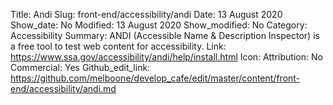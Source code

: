 Title: Andi
Slug: front-end/accessibility/andi
Date: 13 August 2020
Show_date: No
Modified: 13 August 2020
Show_modified: No
Category: Accessibility
Summary: ANDI (Accessible Name & Description Inspector) is a free tool to test web content for accessibility. 
Link: https://www.ssa.gov/accessibility/andi/help/install.html
Icon: 
Attribution: No
Commercial: Yes
Github_edit_link: https://github.com/melboone/develop_cafe/edit/master/content/front-end/accessibility/andi.md
